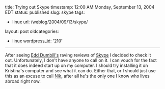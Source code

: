 title: Trying out Skype
timestamp: 12:00 AM Monday, September 13, 2004 EDT
status: published
slug: skype
tags:
- linux
url: /weblog/2004/09/13/skype/

layout: post
oldcategories:
- linux
wordpress_id: '210'

---

After seeing [Edd Dumbill's](http://usefulinc.com/edd/blog) raving
reviews of [Skype](http://www.skype.com/) I decided to check it out.
Unfortunately, I don't have anyone to call on it.  I can vouch for the fact
that it does indeed start up on my computer.  I should try installing it on
Kristina's computer and see what it can do.  Either that, or I should just
use this as an excuse to call [Nik](http://nik.kling.org/), after
all he's the only one I know who lives abroad right now.

